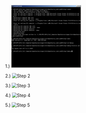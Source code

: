 1.)
<img src="./Images/Step1_2.jpg" alt="Step 1" height="200">


2.)
<img src="./Images/Step2_2.jpg" alt="Step 2" height="200">


3.)
<img src="./Images/Step3_2.jpg" alt="Step 3" height="200">


4.)
<img src="./Images/Step4_2.jpg" alt="Step 4" height="200">


5.)
<img src="./Images/Step5_2.jpg" alt="Step 5" height="200">
